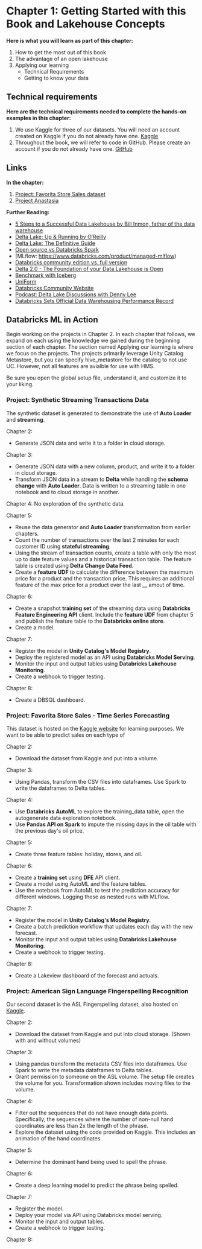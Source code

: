 # Chapter 1: Getting Started with this Book and Lakehouse Concepts

**Here is what you will learn as part of this chapter:**

1. How to get the most out of this book
2. The advantage of an open lakehouse
3. Applying our learning
   -  Technical Requirements
   -  Getting to know your data     

## Technical requirements 

**Here are the technical requirements needed to complete the hands-on examples in this chapter:**
1. We use Kaggle for three of our datasets. You will need an account created on Kaggle if you do not already have one. [Kaggle](https://www.kaggle.com/)
2. Throughout the book, we will refer to code in GitHub. Please create an account if you do not already have one. [GitHub](https://github.com/)

## Links

**In the chapter:**
1. [Project: Favorita Store Sales dataset]([https://docs.databricks.com/en/query-federation/index.html](https://www.kaggle.com/competitions/store-sales-time-series-forecasting/overview))
2. [Project Anastasia]([https://docs.databricks.com/data-governance/unity-catalog/index.html](https://dancehamster.azurewebsites.net/))

**Further Reading:**
- [5 Steps to a Successful Data Lakehouse by Bill Inmon, father of the data warehouse](https://www.databricks.com/resources/ebook/building-the-data-lakehouse)
- [Delta Lake: Up & Running by O’Reilly](https://www.databricks.com/resources/ebook/delta-lake-running-oreilly )
- [Delta Lake: The Definitive Guide](https://www.oreilly.com/library/view/delta-lake-the/9781098151935/)
- [Open source vs Databricks Spark](https://www.databricks.com/spark/comparing-databricks-to-apache-spark)
- [MLflow: https://www.databricks.com/product/managed-mlflow)
- [Databricks community edition vs. full version](https://www.databricks.com/product/faq/community-edition#:~:text=What%20is%20the%20difference%20between,ODBC%20integrations%20for%20BI%20analysis)
- [Delta 2.0 - The Foundation of your Data Lakehouse is Open](https://delta.io/blog/2022-08-02-delta-2-0-the-foundation-of-your-data-lake-is-open/)
- [Benchmark with Iceberg](https://databeans-blogs.medium.com/delta-vs-iceberg-performance-as-a-decisive-criteria-add7bcdde03d)
- [UniForm](https://www.databricks.com/blog/delta-uniform-universal-format-lakehouse-interoperability)
- [Databricks Community Website](https://community.cloud.databricks.com)
- [Podcast: Delta Lake Discussions with Denny Lee](https://open.spotify.com/show/6YvPDkILtWfnJNTzJ9HsmW?si=214eb7d808d84aa4)
- [Databricks Sets Official Data Warehousing Performance Record](https://www.databricks.com/blog/2021/11/02/databricks-sets-official-data-warehousing-performance-record.html)


## Databricks ML in Action
Begin working on the projects in Chapter 2. In each chapter that follows, we expand on each using the knowledge we gained during the beginning section of each chapter. The section named Applying our learning is where we focus on the projects. The projects primarily leverage Unity Catalog Metastore, but you can specify hive_metastore for the catalog to not use UC. However, not all features are avialble for use with HMS.

Be sure you open the global setup file, understand it, and customize it to your liking.

### Project: Synthetic Streaming Transactions Data
The synthetic dataset is generated to demonstrate the use of **Auto Loader** and **streaming**.

Chapter 2: 
* Generate JSON data and write it to a folder in cloud storage.

Chapter 3:
* Generate JSON data with a new column, product, and write it to a folder in cloud storage.
* Transform JSON data in a stream to **Delta** while handling the **schema change** with **Auto Loader**. Data is written to a streaming table in one notebook and to cloud storage in another.

Chapter 4:
No exploration of the synthetic data.

Chapter 5:
* Reuse the data generator and **Auto Loader** transformation from earlier chapters.
* Count the number of transactions over the last 2 minutes for each customer ID using **stateful streaming**.
* Using the stream of transaction counts, create a table with only the most up to date feature values and a historical transaction table. The feature table is created using **Delta Change Data Feed**.
* Create a **feature UDF** to calculate the difference between the maximum price for a product and the transaction price. This requires an additional feature of the max price for a product over the last __ amout of time.

Chapter 6:
* Create a snapshot **training set** of the streaming data using **Databricks Feature Engineering API** client. Include the **feature UDF** from chapter 5 and publish the feature table to the **Databricks online store**.
* Create a model. 

Chapter 7:
* Register the model in **Unity Catalog's Model Registry**.
* Deploy the registered model as an API using **Databricks Model Serving**.
* Monitor the input and output tables using **Databricks Lakehouse Monitoring**.
* Create a webhook to trigger testing.

Chapter 8:
* Create a DBSQL dashboard.

### Project: Favorita Store Sales - Time Series Forecasting
This dataset is hosted on the [Kaggle website](https://www.kaggle.com/competitions/store-sales-time-series-forecasting/overview) for learning purposes. We want to be able to predict sales on each type of 

Chapter 2:
* Download the dataset from Kaggle and put into a volume. 

Chapter 3:
* Using Pandas, transform the CSV files into dataframes. Use Spark to write the dataframes to Delta tables.

Chapter 4:
* Use **Databricks AutoML** to explore the training_data table, open the autogenerate data exploration notebook.
* Use **Pandas API on Spark** to impute the missing days in the oil table with the previous day's oil price.

Chapter 5:
* Create three feature tables: holiday, stores, and oil.

Chapter 6:
* Create a **training set** using **DFE** API client.
* Create a model using AutoML and the feature tables.
* Use the notebook from AutoML to test the prediction accuracy for different windows. Logging these as nested runs with MLflow.

Chapter 7:
* Register the model in **Unity Catalog's Model Registry**.
* Create a batch prediction workflow that updates each day with the new forecast.
* Monitor the input and output tables using **Databricks Lakehouse Monitoring**.
* Create a webhook to trigger testing.


Chapter 8:
* Create a Lakeview dashboard of the forecast and actuals.

### Project: American Sign Language Fingerspelling Recognition
Our second dataset is the ASL Fingerspelling dataset, also hosted on [Kaggle](https://www.kaggle.com/competitions/asl-fingerspelling).

Chapter 2:
* Download the dataset from Kaggle and put into cloud storage. (Shown with and without volumes)

Chapter 3:
* Using pandas transform the metadata CSV files into dataframes. Use Spark to write the metadata dataframes to Delta tables.
* Grant permission to someone on the ASL volume. The setup file creates the volume for you. Transformation shown includes moving files to the volume.

Chapter 4:
* Filter out the sequences that do not have enough data points. Specifically, the sequences where the number of non-null hand coordinates are less than 2x the length of the phrase.
* Explore the dataset using the code provided on Kaggle. This includes an animation of the hand coordinates. 

Chapter 5:
* Determine the dominant hand being used to spell the phrase.

Chapter 6:
* Create a deep learning model to predict the phrase being spelled.


Chapter 7:

* Register the model.
* Deploy your model via API using Databricks model serving.
* Monitor the input and output tables.
* Create a webhook to trigger testing.

Chapter 8:
